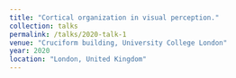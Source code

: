 ```yaml
---
title: "Cortical organization in visual perception."
collection: talks
permalink: /talks/2020-talk-1
venue: "Cruciform building, University College London"
year: 2020
location: "London, United Kingdom"
---
```


